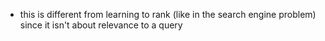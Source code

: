 - this is different from learning to rank (like in the search engine problem) since it isn't about relevance to a query